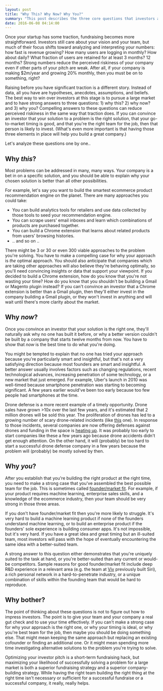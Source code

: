 ```yaml
---
layout: post
title: "Why This? Why Now? Why You?"
summary: "This post describes the three core questions that investors ask founders (and that founders should ask themselves)."
date: 2016-06-08 04:14:00
---
```

Once your startup has some traction, fundraising becomes more straightforward. Investors still care about your vision and your team, but much of their focus shifts toward analyzing and interpreting your numbers: how fast is revenue growing? How many users are logging in monthly? How about daily? What fraction of users are retained for at least 3 months? 12 months? Strong numbers reduce the perceived riskiness of your company even if other parts of your pitch are weak. After all, if your company is making $2m/year and growing 20% monthly, then you must be on to something, right?

Raising before you have significant traction is a different story. Instead of data, all you have are hypotheses, anecdotes, assumptions, and beliefs. The best way to win over investors at this stage is to pursue a large market and to have strong answers to three questions: 1) why this? 2) why now? and 3) why you? Compelling answers to these questions can reduce perceived riskiness in the same way that traction does. If you can convince an investor that your solution to a problem is the right solution, that your go-to-market timing is good, and that you're the right team for the job, then that person is likely to invest. (What's even more important is that having those three elements in place will help you build a great company.)

Let's analyze these questions one by one..

## Why *this*?
Most problems can be addressed in many, many ways. Your company is a bet in on a specific solution, and you should be able to explain why your chosen solution is better than all other possibilities.

For example, let's say you want to build the smartest ecommerce product recommendation engine on the planet. There are many approaches you could take:

- You can build analytics tools for retailers and use data collected by those tools to seed your recommendation engine.
- You can scrape users' email inboxes and learn which combinations of products are purchased together.
- You can build a Chrome extension that learns about related products from users' browsing histories.
- .. and so on ..

There might be 3 or 30 or even 300 viable approaches to the problem you're solving. You have to make a compelling case for why your approach is *the* optimal approach. You should also anticipate that companies which are taking other approaches will also believe they're behaving optimally, so you'll need convincing insights or data that support your viewpoint. If you decided to build a Chrome extension, how do you know that you're not wasting your time? How do you know that you shouldn't be building a Gmail or Magento plugin instead? If you can't convince an investor that a Chrome extension is better than a Gmail plugin, then they'll either invest in the company building a Gmail plugin, or they won't invest in anything and will wait until there's more clarity about the market.

## Why *now*?
Once you convince an investor that your solution is the right one, they'll naturally ask why no one has built it before, or why a better version couldn't be built by a company that starts twelve months from now. You have to show that *now* is the best time to do what you're doing.

You might be tempted to explain that no one has tried your approach because you're particularly smart and insightful, but that's not a very satisfying direction because most founders are smart and insightful. A better answer usually involves factors such as changing regulations, recent technological advances, increasing penetration of some technology, or a new market that just emerged. For example, Uber's launch in 2010 was well-timed because smartphone penetration was starting to becoming significant. A few years earlier would've been too early because too few people had smartphones at the time.

Drone defense is a more recent example of a timely opportunity. Drone sales have grown >10x over the last few years, and it's estimated that 2 million drones will be sold this year. The proliferation of drones has led to a growing number of scary drone-related incidents (like <a href="http://www.ibtimes.co.uk/deadly-drone-accident-dodged-by-world-champion-skier-marcel-hirscher-during-downhill-slalom-1534699" target="_blank">this</a> one). In response to those incidents, several companies are now offering defenses against drones and funding in the space is <a href="https://www.google.com/search?q=drone+security+site%3Atechcrunch.com&biw=1920&bih=925&source=lnt&tbs=cdr%3A1%2Ccd_min%3A2016%2Ccd_max%3A2016&tbm=" target="_blank">heating up</a>. It was probably too early to start companies like these a few years ago because drone accidents didn't get enough attention. On the other hand, it will (probably) be too hard to start a successful drone defense company in a few years because the problem will (probably) be mostly solved by then.

## Why *you*?  
After you establish that you're building the right product at the right time, you need to make a strong case that you've assembled the best possible team for the job. This is sometimes called <a href="http://cdixon.org/2011/06/20/foundermarket-fit/" target="_blank">founder/market fit</a>. For example, if your product requires machine learning, enterprise sales skills, and a knowledge of the ecommerce industry, then your team should be very strong in those three areas.

If you don't have founder/market fit then you're more likely to struggle. It's very hard to build a machine learning product if none of the founders understand machine learning, or to build an enterprise product if the founders' sole experience is building consumer apps. It's not impossible, but it's very hard. If you have a great idea and great timing but an ill-suited team, most investors will pass with the hope of eventually encountering the same idea with a better-suited team.

A strong answer to this question either demonstrates that you're uniquely suited to the task at hand, or you're better-suited than any current or would-be competitors. Sample reasons for good founder/market fit include deep R&D experience in a relevant area (e.g. the team at <a href="http://viv.ai/" target="_blank">Viv</a> previously built Siri), a rich personal network in a hard-to-penetrate industry, or a unique combination of skills within the founding team that would be hard to reproduce.

## Why bother?

The point of thinking about these questions is not to figure out how to impress investors. The point is to give your team and your company a real gut check and to use your time effectively. If you can't make a strong case for why your approach is the right one, or why your timing is ideal, or why you're best team for the job, then maybe you should be doing something else. That might mean keeping the same approach but replacing an existing cofounder or finding an additional one. Or it might mean spending more time investigating alternative solutions to the problem you're trying to solve.

Optimizing your investor pitch is a short-term fundraising hack, but maximizing your likelihood of successfully solving a problem for a large market is both a superior fundraising strategy and a superior company-building strategy. While having the right team building the right thing at the right time isn't necessary or sufficient for a successful fundraise or a successful company, it really, really helps. 
